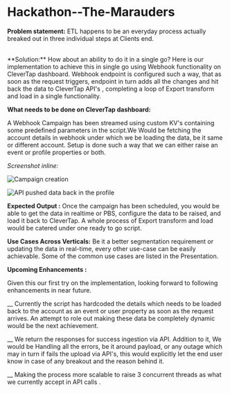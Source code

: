 # Hackathon--The-Marauders


**Problem statement:** ETL happens to be an everyday process actually breaked out in three individual steps at Clients end. 

<br />
**Solution:** 
  How about an ability to do it in a single go?  
 Here is our implementation to achieve this in single go using  Webhook functionality on CleverTap dashboard. Webhook endpoint  is configured such a way, that as soon as the request triggers, endpoint in turn adds all the changes and hit back the data to CleverTap API's , completing a loop of Export transform and load in a single functionality. 


<br />

 **What needs to be done on CleverTap dashboard:** 

A Webhook Campaign has been streamed using custom KV's containing some predefined parameters in the script.We Would be fetching the account details  in webhook under which we be loading the data, be it same or different account. Setup is done such a way that we can either raise an event or profile properties or both. 



*Screenshot inline:*

![Campaign creation](https://firebasestorage.googleapis.com/v0/b/zeke-160bc.appspot.com/o/image%20(5).png?alt=media&token=ced47398-fb02-4754-94b1-d222e5d150ed)

![API pushed data back in the profile](https://firebasestorage.googleapis.com/v0/b/zeke-160bc.appspot.com/o/image%20(4).png?alt=media&token=12288aec-ed64-4aca-8755-659bfa340b40)


**Expected Output :** Once the campaign has been scheduled, you would be able to get the data in realtime or PBS, configure the data to be raised, and load it back to CleverTap. A whole process of Export transform and load would be catered under one ready to go script. 

**Use Cases Across Verticals:** Be it a better segmentation requirement or updating the data in real-time, every other use-case can be easily achievable. Some of the common use cases are listed in the Presentation. 


 **Upcoming Enhancements :**

Given this our first try on the implementation, looking forward to following enhancements in near future.

__ Currently the script has hardcoded the details which needs to be loaded back to the account as an event or user property as soon as the request arrives. An attempt to role out making these data be completely dynamic would be the next achievement. 

__ We return the responses for success ingestion via API. Addition to it,  We would be Handling all the errors, be it around payload, or any outage which may in turn if fails the upload via API's, this would explicitly let the end user know in case of any breakout and the reason behind it. 

__ Making the process more scalable to raise 3 concurrent threads as what we currently accept in API calls .

